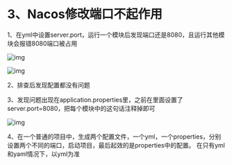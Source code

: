 # 3、Nacos修改端口不起作用

1、在yml中设置server.port，运行一个模块后发现端口还是8080，且运行其他模块会报错8080端口被占用

![img](https://cdn.nlark.com/yuque/0/2023/png/2836791/1690248552423-b173b8c4-808f-4d35-9999-2303cc7a2422.png)

![img](https://cdn.nlark.com/yuque/0/2023/png/2836791/1690248565505-43b8892a-c91c-4fb3-99e5-d7da6aa072ff.png)

2、排查后发现配置都没有问题

3、发现问题出现在application.properties里，之前在里面设置了server.port=8080，把每个模块中的这句话注释掉即可

![img](https://cdn.nlark.com/yuque/0/2023/png/2836791/1690248598049-8e9d7c6e-fc93-49fb-92ae-0f1f95b91690.png)

4、在一个普通的项目中，生成两个配置文件，一个yml，一个properties，分别设置两个不同的端口，启动项目，最后起效的是properties中的配置。 在只有yml和yaml情况下，以yml为准